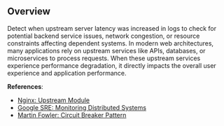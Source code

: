 ## Overview

Detect when upstream server latency was increased in logs to check for potential backend service issues, network congestion, or resource constraints affecting dependent systems. In modern web architectures, many applications rely on upstream services like APIs, databases, or microservices to process requests. When these upstream services experience performance degradation, it directly impacts the overall user experience and application performance.

**References**:
- [Nginx: Upstream Module](https://nginx.org/en/docs/http/ngx_http_upstream_module.html)
- [Google SRE: Monitoring Distributed Systems](https://sre.google/sre-book/monitoring-distributed-systems/)
- [Martin Fowler: Circuit Breaker Pattern](https://martinfowler.com/bliki/CircuitBreaker.html) 